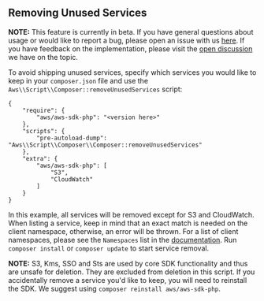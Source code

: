 ## Removing Unused Services
**NOTE:** This feature is currently in beta. If you have general questions about usage or would like to report a 
bug, please open an issue with us [here](https://github.com/aws/aws-sdk-php/issues/new/choose). If 
you have feedback on the implementation, please visit the [open discussion](https://github.com/aws/aws-sdk-php/discussions/2420) 
we have on the topic.

To avoid shipping unused services, specify which services you would like to keep in your `composer.json` file and
use the `Aws\\Script\\Composer::removeUnusedServices` script:   

```
{
    "require": {
        "aws/aws-sdk-php": "<version here>"
    },
    "scripts": {
        "pre-autoload-dump": "Aws\\Script\\Composer\\Composer::removeUnusedServices"
    },
    "extra": {
        "aws/aws-sdk-php": [
            "S3",
            "CloudWatch"
        ]
    }
}
```

In this example, all services will be removed except for S3 and CloudWatch.  When listing a
service, keep in mind that an exact match is needed on the client namespace, otherwise, an error will be
thrown. For a list of client namespaces, please see the `Namespaces` list in the 
[documentation](https://docs.aws.amazon.com/aws-sdk-php/v3/api/index.html). Run `composer install` or `composer update` 
to start service removal.  

**NOTE:** S3, Kms, SSO and Sts are used by core SDK functionality and thus are unsafe for deletion. They are excluded
from deletion in this script.
If you accidentally remove a service you'd like to keep, you will need to reinstall the SDK.
We suggest using `composer reinstall aws/aws-sdk-php`.





